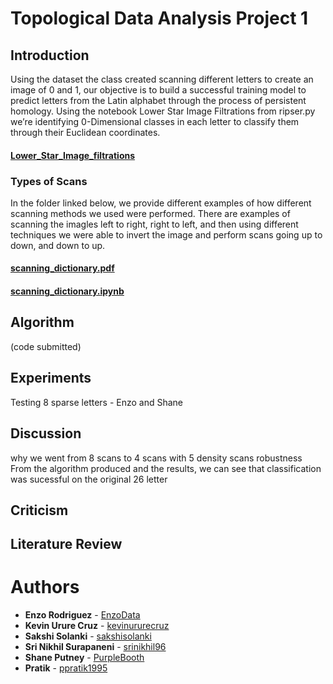 # Topological Data Analysis Project 1

## Introduction
Using the dataset the class created scanning different letters to create an image of 0 and 1, our objective is to build a successful training model to predict letters from the Latin alphabet through the process of persistent homology. 
Using the notebook Lower Star Image Filtrations from ripser.py we’re identifying 0-Dimensional classes in each letter to classify them through their Euclidean coordinates.
#### [Lower_Star_Image_filtrations](https://ripser.scikit-tda.org/Lower%20Star%20Image%20Filtrations.html)

### Types of Scans
In the folder linked below, we provide different examples of how different scanning methods we used were performed. There are examples of scanning the imagles left to right, right to left, and then using different techniques we were able to invert the image and perform scans going up to down, and down to up. 
#### [scanning_dictionary.pdf](https://github.com/EnzoData/TDA_Project1/tree/master/Scanning%20Methods)
#### [scanning_dictionary.ipynb](https://github.com/EnzoData/TDA_Project1/tree/master/Scanning%20Examples)
## Algorithm
(code submitted)


## Experiments
Testing 8 sparse letters - Enzo and Shane 

## Discussion 
why we went from 8 scans to 4 scans with 5 density scans
robustness 
From the algorithm produced and the results, we can see that classification was sucessful on the original 26 letter

## Criticism

## Literature Review

# Authors

* **Enzo Rodriguez** - [EnzoData](https://github.com/EnzoData)
* **Kevin Urure Cruz** - [kevinururecruz](https://github.com/kevinururecruz)
* **Sakshi Solanki** - [sakshisolanki](https://github.com/sakshisolanki)
* **Sri Nikhil Surapaneni** - [srinikhil96](https://github.com/srinikhil96)
* **Shane Putney** - [PurpleBooth](https://github.com/ShanePutney)
* **Pratik** - [ppratik1995](https://github.com/ppratik1995)
